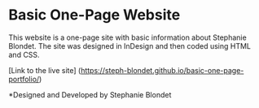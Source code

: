 # Basic One-Page Website

This website is a one-page site with basic information about Stephanie Blondet. The site was designed in InDesign and then coded using HTML and CSS.

[Link to the live site] (https://steph-blondet.github.io/basic-one-page-portfolio/)

*Designed and Developed by Stephanie Blondet
